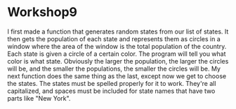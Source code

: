 # Workshop9
I first made a function that generates random states from our list of states. It then gets the population of each state and represents them as circles in a window where the area of the window is the total population of the country. Each state is given a circle of a certain color. The program will tell you what color is what state. Obviously the larger the population, the larger the circles will be, and the smaller the populations, the smaller the circles will be. My next function does the same thing as the last, except now we get to choose the states. The states must be spelled properly for it to work. They're all capitalized, and spaces must be included for state names that have two parts like "New York".
